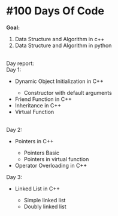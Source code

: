 # #100 Days Of Code

**Goal:** <br> 
1. Data Structure and Algorithm in c++ <br>
2. Data Structure and Algorithm in python <br><br>

Day report: <br>
Day 1: <br>
<ul>
<li> Dynamic Object Initialization in C++</li>
<ul>
<li>Constructor with default arguments</li>
</ul>
<li>Friend Function in C++</li>
<li>Inheritance in C++</li>
<li>Virtual Function</li>
</ul>
<br>
Day 2: <br>
<ul>
	<li>Pointers in C++</li>
		<ul>
			<li>Pointers Basic</li>
			<li>Pointers in virtual function</li>
		</ul>
	<li>Operator Overloading in C++</li>
</ul>
Day 3: <br>
<ul>
	<li>Linked List in C++</li>
		<ul>
			<li>Simple linked list</li>
			<li>Doubly linked list</li>
		</ul>
</ul>